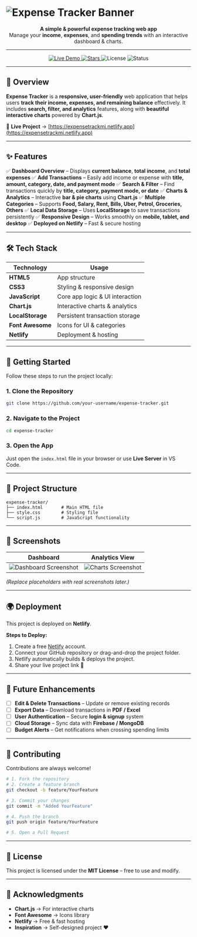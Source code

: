 # ![Expense Tracker Banner](https://via.placeholder.com/1200x350?text=Expense+Tracker+💰)

<p align="center">
  <b>A simple & powerful expense tracking web app</b>  
  <br>
  Manage your <b>income</b>, <b>expenses</b>, and <b>spending trends</b> with an interactive dashboard & charts.
</p>

---

<p align="center">
  <a href="https://expensetrackmj.netlify.app/">
    <img src="https://img.shields.io/badge/Live%20Demo-Netlify-brightgreen?style=for-the-badge&logo=netlify" alt="Live Demo" />
  </a>
  <a href="https://github.com/your-username/expense-tracker">
    <img src="https://img.shields.io/github/stars/your-username/expense-tracker?style=for-the-badge" alt="Stars" />
  </a>
  <img src="https://img.shields.io/badge/License-MIT-blue?style=for-the-badge" alt="License" />
  <img src="https://img.shields.io/badge/Status-Active-success?style=for-the-badge" alt="Status" />
</p>

---

## 📌 **Overview**

**Expense Tracker** is a **responsive, user-friendly** web application that helps users **track their income, expenses, and remaining balance** effectively. It includes **search, filter, and analytics** features, along with **beautiful interactive charts** powered by **Chart.js**.

🔗 **Live Project** → [https://expensetrackmj.netlify.app](https://expensetrackmj.netlify.app)

---

## ✨ **Features**

✅ **Dashboard Overview** – Displays **current balance**, **total income**, and **total expenses**
✅ **Add Transactions** – Easily add income or expense with **title, amount, category, date, and payment mode**
✅ **Search & Filter** – Find transactions quickly by **title, category, payment mode, or date**
✅ **Charts & Analytics** – Interactive **bar & pie charts** using **Chart.js**
✅ **Multiple Categories** – Supports **Food, Salary, Rent, Bills, Uber, Petrol, Groceries, Others**
✅ **Local Data Storage** – Uses **LocalStorage** to save transactions persistently
✅ **Responsive Design** – Works smoothly on **mobile, tablet, and desktop**
✅ **Deployed on Netlify** – Fast & secure hosting

---

## 🛠 **Tech Stack**

| **Technology**   | **Usage**                       |
| ---------------- | ------------------------------- |
| **HTML5**        | App structure                   |
| **CSS3**         | Styling & responsive design     |
| **JavaScript**   | Core app logic & UI interaction |
| **Chart.js**     | Interactive charts & analytics  |
| **LocalStorage** | Persistent transaction storage  |
| **Font Awesome** | Icons for UI & categories       |
| **Netlify**      | Deployment & hosting            |

---

## 🚀 **Getting Started**

Follow these steps to run the project locally:

### **1. Clone the Repository**

```bash
git clone https://github.com/your-username/expense-tracker.git
```

### **2. Navigate to the Project**

```bash
cd expense-tracker
```

### **3. Open the App**

Just open the `index.html` file in your browser or use **Live Server** in VS Code.

---

## 📂 **Project Structure**

```
expense-tracker/
├── index.html       # Main HTML file
├── style.css        # Styling file
└── script.js        # JavaScript functionality
```

---

## 📸 **Screenshots**

| Dashboard                                                    | Analytics View                                            |
| ------------------------------------------------------------ | --------------------------------------------------------- |
| ![Dashboard Screenshot](https://via.placeholder.com/400x250) | ![Charts Screenshot](https://via.placeholder.com/400x250) |

*(Replace placeholders with real screenshots later.)*

---

## 🌍 **Deployment**

This project is deployed on **Netlify**.

**Steps to Deploy:**

1. Create a free [Netlify](https://www.netlify.com/) account.
2. Connect your GitHub repository or drag-and-drop the project folder.
3. Netlify automatically builds & deploys the project.
4. Share your live project link 🚀

---

## 🔮 **Future Enhancements**

* [ ] **Edit & Delete Transactions** – Update or remove existing records
* [ ] **Export Data** – Download transactions in **PDF / Excel**
* [ ] **User Authentication** – Secure **login & signup** system
* [ ] **Cloud Storage** – Sync data with **Firebase / MongoDB**
* [ ] **Budget Alerts** – Get notifications when crossing spending limits

---

## 🤝 **Contributing**

Contributions are always welcome!

```bash
# 1. Fork the repository
# 2. Create a feature branch
git checkout -b feature/YourFeature

# 3. Commit your changes
git commit -m "Added YourFeature"

# 4. Push the branch
git push origin feature/YourFeature

# 5. Open a Pull Request
```

---

## 📄 **License**

This project is licensed under the **MIT License** – free to use and modify.

---

## 🙌 **Acknowledgments**

* **Chart.js** → For interactive charts
* **Font Awesome** → Icons library
* **Netlify** → Free & fast hosting
* **Inspiration** → Self-designed project ❤️

